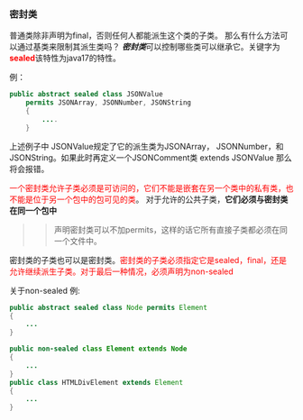 ### 密封类
普通类除非声明为final，否则任何人都能派生这个类的子类。 那么有什么方法可以通过基类来限制其派生类吗？
***密封类***可以控制哪些类可以继承它。关键字为<font color=red>**sealed**</font>该特性为java17的特性。

例：
```java
public abstract sealed class JSONValue 
    permits JSONArray, JSONNumber, JSONString
    {
        ....
    }
```
上述例子中 JSONValue规定了它的派生类为JSONArray， JSONNumber，和JSONString。如果此时再定义一个JSONComment类 extends JSONValue 那么将会报错。

<font color=red>一个密封类允许子类必须是可访问的，它们不能是嵌套在另一个类中的私有类，也不能是位于另一个包中的包可见的类</font>。 对于允许的公共子类，**它们必须与密封类在同一个包中**

>> 声明密封类可以不加permits，这样的话它所有直接子类都必须在同一个文件中。

密封类的子类也可以是密封类。<font color=red>密封类的子类必须指定它是sealed，final，还是允许继续派生子类。对于最后一种情况，必须声明为non-sealed</font>

关于non-sealed 例:
```java
public abstract sealed class Node permits Element
{
    ...
}

public non-sealed class Element extends Node
{
    ...
}
public class HTMLDivElement extends Element
{
    ...
}
```
